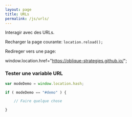 ```yaml
---
layout: page
title: URLs
permalink: /js/urls/
---
```


Interagir avec des URLs.

Recharger la page courante: `location.reload();`

Redireger vers une page:

window.location.href="https://oblique-strategies.github.io/";

### Tester une variable URL

```javascript
var modeDemo = window.location.hash;

if ( modeDemo == "#demo" ) {

	// Faire quelque chose

} 
```